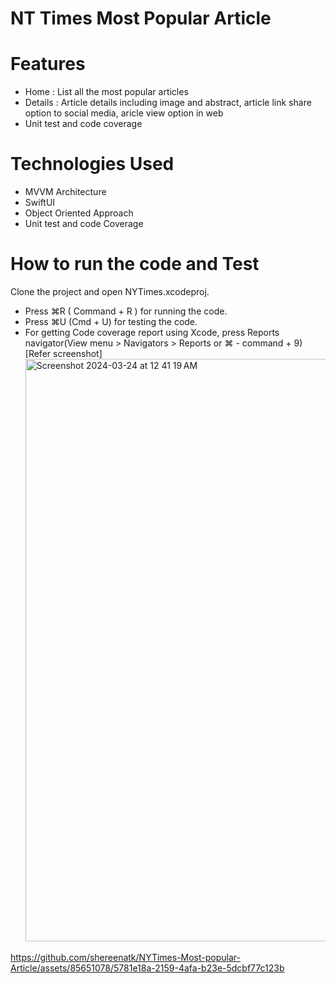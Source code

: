 # NT Times Most Popular Article

# Features
- Home : List all the most popular articles
- Details : Article details including image and abstract, article link share option to social media, aricle view option in web
- Unit test and code coverage

 # Technologies Used
 - MVVM Architecture
 - SwiftUI
 - Object Oriented Approach
 - Unit test and code Coverage

# How to run the code and Test
Clone the project and open NYTimes.xcodeproj. 
- Press ⌘R ( Command + R ) for running the code.
- Press ⌘U (Cmd + U) for testing the code.
- For getting Code coverage report using Xcode, press Reports navigator(View menu > Navigators > Reports or ⌘ - command + 9)[Refer screenshot]
  <img width="932" alt="Screenshot 2024-03-24 at 12 41 19 AM" src="https://github.com/shereenatk/NYTimes-Most-popular-Article/assets/85651078/57a96e86-02c9-4eca-a492-df2bf64fc68c">




https://github.com/shereenatk/NYTimes-Most-popular-Article/assets/85651078/5781e18a-2159-4afa-b23e-5dcbf77c123b


